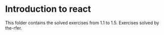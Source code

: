 # Introduction to react

This folder contains the solved exercises from 1.1 to 1.5.
Exercises solved by the-rfer.
